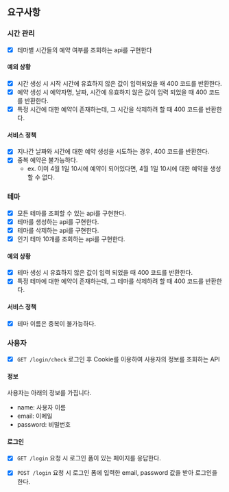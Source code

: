 ## 요구사항

### 시간 관리
- [x] 테마별 시간들의 예약 여부를 조회하는 api를 구현한다
#### 예외 상황
- [x] 시간 생성 시 시작 시간에 유효하지 않은 값이 입력되었을 때 400 코드를 반환한다.
- [x] 예약 생성 시 예약자명, 날짜, 시간에 유효하지 않은 값이 입력 되었을 때 400 코드를 반환한다.
- [x] 특정 시간에 대한 예약이 존재하는데, 그 시간을 삭제하려 할 때 400 코드를 반환한다.
#### 서비스 정책
- [x] 지나간 날짜와 시간에 대한 예약 생성을 시도하는 경우, 400 코드를 반환한다.
- [x] 중복 예약은 불가능하다.
  - ex. 이미 4월 1일 10시에 예약이 되어있다면, 4월 1일 10시에 대한 예약을 생성할 수 없다.

### 테마
- [x] 모든 테마를 조회할 수 있는 api를 구현한다.
- [x] 테마를 생성하는 api를 구현한다.
- [x] 테마를 삭제하는 api를 구현한다.
- [x] 인기 테마 10개를 조회하는 api를 구현한다.
#### 예외 상황
- [x] 테마 생성 시 유효하지 않은 값이 입력 되었을 때 400 코드를 반환한다.
- [x] 특정 테마에 대한 예약이 존재하는데, 그 테마를 삭제하려 할 때 400 코드를 반환한다.
#### 서비스 정책
- [x] 테마 이름은 중복이 불가능하다.

### 사용자
- [x] `GET /login/check` 로그인 후 Cookie를 이용하여 사용자의 정보를 조회하는 API
#### 정보
사용자는 아래의 정보를 가집니다.
- name: 사용자 이름 
- email: 이메일 
- password: 비밀번호 
#### 로그인
- [x] `GET /login` 요청 시 로그인 폼이 있는 페이지를 응답한다.
- [x] `POST /login` 요청 시 로그인 폼에 입력한 email, password 값을 받아 로그인을 한다.


